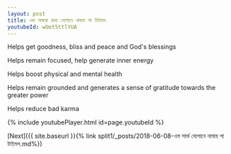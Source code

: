 ```yaml
---
layout: post
title: ওম অক্ষয়া রাধা যোগানে নামায গা টাইমস
youtubeId: wUet5ttlYUA
---
```

 
 
Helps get goodness, bliss and peace and God's blessings
 
Helps remain focused, help generate inner energy 
 
Helps boost physical and mental health 
 
Helps remain grounded and generates a sense of gratitude towards the greater power 
 
Helps reduce bad karma
 
 
 
 


{% include youtubePlayer.html id=page.youtubeId %}
 
[Next]({{ site.baseurl }}{% link  split1/_posts/2018-06-08-ওম সার্ভ যোগানে নামায গা টাইমস.md%})
 
